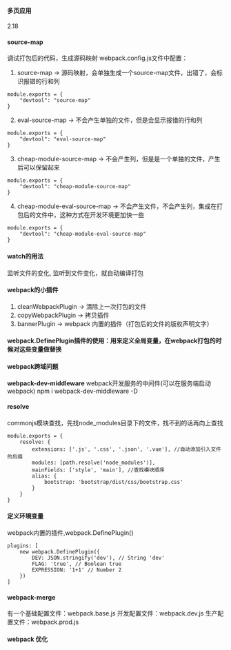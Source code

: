 #### 多页应用

2.18
#### source-map
调试打包后的代码，生成源码映射
webpack.config.js文件中配置：
1. source-map -> 源码映射，会单独生成一个source-map文件，出错了，会标识报错的行和列
```
module.exports = {
    "devtool": "source-map" 
}
```
2. eval-source-map -> 不会产生单独的文件，但是会显示报错的行和列
```
module.exports = {
    "devtool": "eval-source-map" 
}
```
3. cheap-module-source-map -> 不会产生列，但是是一个单独的文件，产生后可以保留起来
```
module.exports = {
    "devtool": "cheap-module-source-map"
}
```
4. cheap-module-eval-source-map -> 不会产生文件，不会产生列，集成在打包后的文件中，这种方式在开发环境更加快一些
```
module.exports = {
    "devtool": "cheap-module-eval-source-map"
}
```

#### watch的用法
监听文件的变化, 监听到文件变化，就自动编译打包

#### webpack的小插件
1. cleanWebpackPlugin -> 清除上一次打包的文件
2. copyWebpackPlugin -> 拷贝插件
3. bannerPlugin -> webpack 内置的插件（打包后的文件的版权声明文字）

#### webpack.DefinePlugin插件的使用：用来定义全局变量，在webpack打包的时候对这些变量做替换

#### webpack跨域问题

**webpack-dev-middleware** webpack开发服务的中间件(可以在服务端启动webpack)
npm i webpack-dev-middleware -D

#### resolve
commonjs模块查找，先找node_modules目录下的文件，找不到的话再向上查找
```
module.exports = {
    resolve: {
        extensions: ['.js', '.css', '.json', '.vue'], //自动添加引入文件的后缀
        modules: [path.resolve('node_modules')],
        mainFields: ['style', 'main'], //查找模块顺序
        alias: {
            bootstrap: 'bootstrap/dist/css/bootstrap.css'
        }
    }
}
```

#### 定义环境变量
webpack内置的插件,webpack.DefinePlugin()
```
plugins: [
    new webpack.DefinePlugin({
        DEV: JSON.stringify('dev'), // String 'dev'
        FLAG: 'true', // Boolean true
        EXPRESSION: '1+1' // Number 2
    })
]
```

#### webpack-merge
有一个基础配置文件：webpack.base.js
开发配置文件：webpack.dev.js
生产配置文件：webpack.prod.js

#### webpack 优化